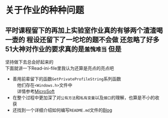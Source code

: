 关于作业的种种问题
========================
平时课程留下的再加上实验室作业真的有够两个渣渣喝一壶的
程设还留下了一坨坨的题不会做
还忽略了好多51大神对作业的要求真的是`羞愧难当`
但是
------------------------
坚持做下去总会好起来的<br>
下面就讲一下Read-ini-file里我认为还算是亮点的亮点吧<br>
* 善用前辈留下的函数`GetPrivateProfileString`系列函数<br>
　他们存在`<Windows.h>`文件中<br>
　详情参考[MicroSoft](https://msdn.microsoft.com/en-us/library/ms724353(VS.85).aspx)
* 在整个过程中更加深了对`公有方法`和`私有变量`以及`接口`的理解，也算是不小的收获
* 还找到一个详细介绍如何编写`README.md`文件的[Blog](http://blog.csdn.net/kaitiren/article/details/38513715)
